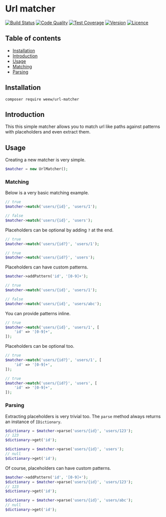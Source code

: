 # Url matcher

[![Build Status](https://img.shields.io/travis/weew/url-matcher.svg)](https://travis-ci.org/weew/url-matcher)
[![Code Quality](https://img.shields.io/scrutinizer/g/weew/url-matcher.svg)](https://scrutinizer-ci.com/g/weew/url-matcher)
[![Test Coverage](https://img.shields.io/coveralls/weew/url-matcher.svg)](https://coveralls.io/github/weew/url-matcher)
[![Version](https://img.shields.io/packagist/v/weew/url-matcher.svg)](https://packagist.org/packages/weew/url-matcher)
[![Licence](https://img.shields.io/packagist/l/weew/url-matcher.svg)](https://packagist.org/packages/weew/url-matcher)

## Table of contents

- [Installation](#installation)
- [Introduction](#introduction)
- [Usage](#usage)
- [Matching](#matching)
- [Parsing](#parsing)

## Installation

`composer require weew/url-matcher`

## Introduction

This this simple matcher allows you to match url like paths against patterns with placeholders and even extract them.

## Usage

Creating a new matcher is very simple.

```php
$matcher = new UrlMatcher();
```

### Matching

Below is a very basic matching example.

```php
// true
$matcher->match('users/{id}', 'users/1');

// false
$matcher->match('users/{id}', 'users');
```

Placeholders can be optional by adding `?` at the end.

```php
// true
$matcher->match('users/{id?}', 'users/1');

// true
$matcher->match('users/{id?}', 'users');
```

Placeholders can have custom patterns.

```php
$matcher->addPattern('id', '[0-9]+');

// true
$matcher->match('users/{id}', 'users/1');

// false
$matcher->match('users/{id}', 'users/abc');
```

You can provide patterns inline.

```php
// true
$matcher->match('users/{id}', 'users/1', [
    'id' => '[0-9]+',
]);
```

Placeholders can be optional too.

```php
// true
$matcher->match('users/{id?}', 'users/1', [
    'id' => '[0-9]+',
]);

// true
$matcher->match('users/{id?}', 'users', [
    'id' => '[0-9]+',
]);
```

### Parsing

Extracting placeholders is very trivial too. The `parse` method always returns an instance of `IDictionary`.

```php
$dictionary = $matcher->parse('users/{id}', 'users/123');
// 123
$dictionary->get('id');

$dictionary = $matcher->parse('users/{id}', 'users');
// null
$dictionary->get('id');
```

Of course, placeholders can have custom patterns.

```php
$matcher->addPattern('id', '[0-9]+');
$dictionary = $matcher->parse('users/{id}', 'users/123');
// 123
$dictionary->get('id');

$dictionary = $matcher->parse('users/{id}', 'users/abc');
// null
$dictionary->get('id');
```
